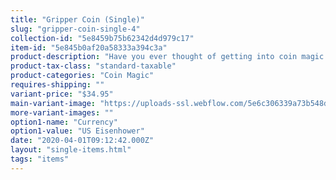 ```yaml
---
title: "Gripper Coin (Single)"
slug: "gripper-coin-single-4"
collection-id: "5e8459b75b62342d4d979c17"
item-id: "5e845b0af20a58333a394c3a"
product-description: "Have you ever thought of getting into coin magic but were put off by all the hard coin sleights that comes with it? Well, we have now solved that problem. Introducing the Gripper Coins. The Gripper Coins are a special, handmade coin that has a space-age silicone band embedded into the edge of the coin which prevents it from slipping in just about any palming position you decide to use. For the beginner coin workers, the Gripper Coins will enhance your learning process immensely when you are practicing your various palming moves. And for the seasoned professionals, the Gripper Coins will give you that sure-locking feel in any of your desired coin palms. The Gripper Coin comes in 6 different denominations, the U.S. quarter, the U.S. half dollar, the Euro 50 cent piece, the British 10 pence, the U.S. Eisenhower and the English penny."
product-tax-class: "standard-taxable"
product-categories: "Coin Magic"
requires-shipping: ""
variant-price: "$34.95"
main-variant-image: "https://uploads-ssl.webflow.com/5e6c306339a73b548db5c522/5e845b093fb6cff6faf2d7a8_5e6d641ac8823502a5daea6b_rpr-gripper-coin-single-us-eisenhower-full.png"
more-variant-images: ""
option1-name: "Currency"
option1-value: "US Eisenhower"
date: "2020-04-01T09:12:42.000Z"
layout: "single-items.html"
tags: "items"
---
```



